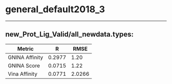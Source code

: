 # general_default2018_3
 -----
## new_Prot_Lig_Valid/all_newdata.types:
Metric | R | RMSE
-----|-----|-----
GNINA Affinity | 0.2977 | 1.20 
GNINA Score | 0.0715 | 1.22
Vina Affinity | 0.0771 | 2.0266